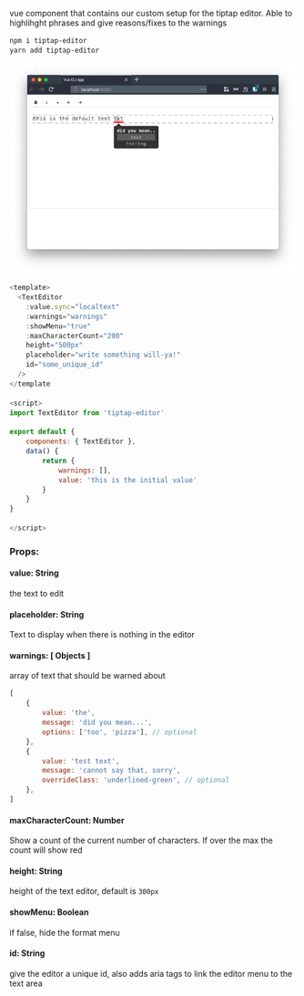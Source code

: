 vue component that contains our custom setup for the tiptap editor. Able to highlihght phrases and give reasons/fixes to the warnings

```bash
npm i tiptap-editor
yarn add tiptap-editor
```

![example image](img/example.png)

```js
<template>
  <TextEditor
    :value.sync="localtext"
    :warnings="warnings"
    :showMenu="true"
    :maxCharacterCount="200"
    height="500px"
    placeholder="write something will-ya!"
    id="some_unique_id"
  />
</template

<script>
import TextEditor from 'tiptap-editor'

export default {
    components: { TextEditor },
    data() {
        return {
            warnings: [],
            value: 'this is the initial value'
        }
    }
}

</script>
```


### Props:

#### value: String
the text to edit

#### placeholder: String
Text to display when there is nothing in the editor

#### warnings: [ Objects ]
array of text that should be warned about
```js
[
    {
        value: 'the',
        message: 'did you mean...',
        options: ['too', 'pizza'], // optional
    },
    {
        value: 'test text',
        message: 'cannot say that, sorry',
        overrideClass: 'underlined-green', // optional
    },
]
```

#### maxCharacterCount: Number
Show a count of the current number of characters. If over the max the count will show red

#### height: String
height of the text editor, default is `300px`

#### showMenu: Boolean
if false, hide the format menu

#### id: String
give the editor a unique id, also adds aria tags to link the editor menu to the text area
